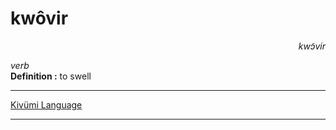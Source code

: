 
# kwôvir

<div align="right"><i>kwɔ̃vir</i></div>

*verb*  
**Definition :** to swell  

---

[Kivümi Language](../README.md)

---
